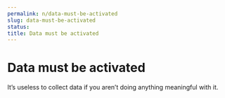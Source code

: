 ```yaml
---
permalink: n/data-must-be-activated
slug: data-must-be-activated
status: 
title: Data must be activated
---
```

# Data must be activated

It’s useless to collect data if you aren’t doing anything meaningful with it.
